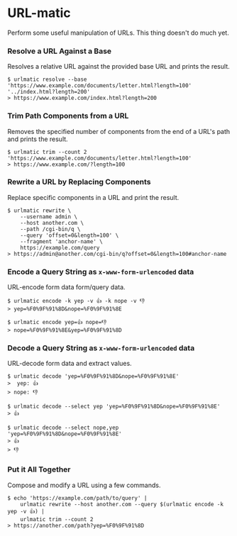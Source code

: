 # URL-matic
Perform some useful manipulation of URLs. This thing doesn't do much yet.

### Resolve a URL Against a Base
Resolves a relative URL against the provided base URL and prints the result.

```
$ urlmatic resolve --base 'https://www.example.com/documents/letter.html?length=100' '../index.html?length=200'
> https://www.example.com/index.html?length=200
```

### Trim Path Components from a URL
Removes the specified number of components from the end of a URL's path and prints the result.

```
$ urlmatic trim --count 2 'https://www.example.com/documents/letter.html?length=100'
> https://www.example.com/?length=100
```

### Rewrite a URL by Replacing Components
Replace specific components in a URL and print the result.

```
$ urlmatic rewrite \
    --username admin \
    --host another.com \
    --path /cgi-bin/q \
    --query 'offset=0&length=100' \
    --fragment 'anchor-name' \
    https://example.com/query
> https://admin@another.com/cgi-bin/q?offset=0&length=100#anchor-name
```

### Encode a Query String as `x-www-form-urlencoded` data
URL-encode form data form/query data.

```
$ urlmatic encode -k yep -v 👍 -k nope -v 👎
> yep=%F0%9F%91%8D&nope=%F0%9F%91%8E
```
```
$ urlmatic encode yep=👍 nope=👎
> nope=%F0%9F%91%8E&yep=%F0%9F%91%8D
```

### Decode a Query String as `x-www-form-urlencoded` data
URL-decode form data and extract values.

```
$ urlmatic decode 'yep=%F0%9F%91%8D&nope=%F0%9F%91%8E'
>  yep: 👍
> nope: 👎
```
```
$ urlmatic decode --select yep 'yep=%F0%9F%91%8D&nope=%F0%9F%91%8E'
> 👍
```
```
$ urlmatic decode --select nope,yep 'yep=%F0%9F%91%8D&nope=%F0%9F%91%8E'
> 👍
> 👎
```

### Put it All Together
Compose and modify a URL using a few commands.

```
$ echo 'https://example.com/path/to/query' |
    urlmatic rewrite --host another.com --query $(urlmatic encode -k yep -v 👍) |
    urlmatic trim --count 2
> https://another.com/path?yep=%F0%9F%91%8D
```
